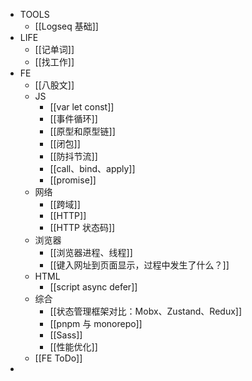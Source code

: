 - TOOLS
	- [[Logseq 基础]]
- LIFE
	- [[记单词]]
	- [[找工作]]
- FE
	- [[八股文]]
	- JS
		- [[var let const]]
		- [[事件循环]]
		- [[原型和原型链]]
		- [[闭包]]
		- [[防抖节流]]
		- [[call、bind、apply]]
		- [[promise]]
	- 网络
		- [[跨域]]
		- [[HTTP]]
		- [[HTTP 状态码]]
	- 浏览器
		- [[浏览器进程、线程]]
		- [[键入网址到页面显示，过程中发生了什么？]]
	- HTML
		- [[script async defer]]
	- 综合
		- [[状态管理框架对比：Mobx、Zustand、Redux]]
		- [[pnpm 与 monorepo]]
		- [[Sass]]
		- [[性能优化]]
	- [[FE ToDo]]
-